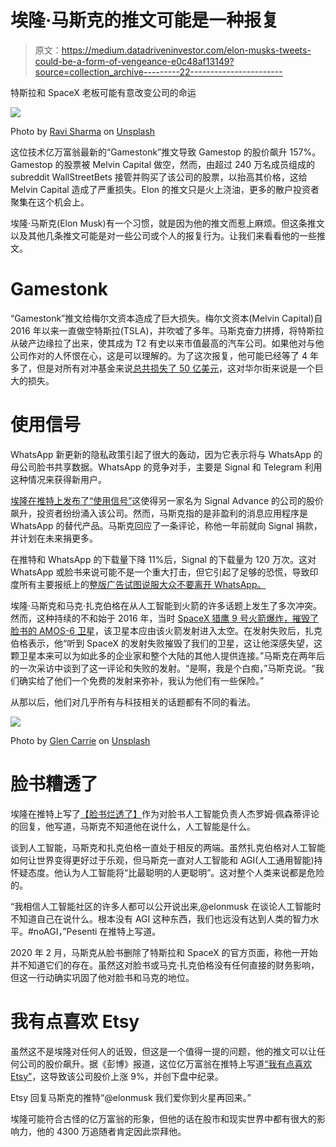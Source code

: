 # 埃隆·马斯克的推文可能是一种报复

> 原文：<https://medium.datadriveninvestor.com/elon-musks-tweets-could-be-a-form-of-vengeance-e0c48af13149?source=collection_archive---------22----------------------->

特斯拉和 SpaceX 老板可能有意改变公司的命运

![](img/19e8af5555096f3e666bc1cd31ac7e8b.png)

Photo by [Ravi Sharma](https://unsplash.com/@ravinepz?utm_source=medium&utm_medium=referral) on [Unsplash](https://unsplash.com?utm_source=medium&utm_medium=referral)

这位技术亿万富翁最新的“Gamestonk”推文导致 Gamestop 的股价飙升 157%。Gamestop 的股票被 Melvin Capital 做空，然而，由超过 240 万名成员组成的 subreddit WallStreetBets 接管并购买了该公司的股票，以抬高其价格，这给 Melvin Capital 造成了严重损失。Elon 的推文只是火上浇油，更多的散户投资者聚集在这个机会上。

埃隆·马斯克(Elon Musk)有一个习惯，就是因为他的推文而惹上麻烦。但这条推文以及其他几条推文可能是对一些公司或个人的报复行为。让我们来看看他的一些推文。

# Gamestonk

“Gamestonk”推文给梅尔文资本造成了巨大损失。梅尔文资本(Melvin Capital)自 2016 年以来一直做空特斯拉(TSLA)，并吹嘘了多年。马斯克奋力拼搏，将特斯拉从破产边缘拉了出来，使其成为 T2 有史以来市值最高的汽车公司。如果他对与他公司作对的人怀恨在心，这是可以理解的。为了这次报复，他可能已经等了 4 年多了，但是对所有对冲基金来说[总共损失了 50 亿美元](https://www.independent.co.uk/news/business/gamestop-share-price-reddit-hedge-fund-melvin-capital-b1793543.html)，这对华尔街来说是一个巨大的损失。

# 使用信号

WhatsApp 新更新的隐私政策引起了很大的轰动，因为它表示将与 WhatsApp 的母公司脸书共享数据。WhatsApp 的竞争对手，主要是 Signal 和 Telegram 利用这种情况来获得新用户。

[埃隆在推特上发布了“使用信号”](https://indianexpress.com/article/business/elon-musk-told-twitter-to-use-signal-investors-plowed-into-the-wrong-one-7143241/)这使得另一家名为 Signal Advance 的公司的股价飙升，投资者纷纷涌入该公司。然而，马斯克指的是非盈利的消息应用程序是 WhatsApp 的替代产品。马斯克回应了一条评论，称他一年前就向 Signal 捐款，并计划在未来捐更多。

在推特和 WhatsApp 的下载量下降 11%后，Signal 的下载量为 120 万次。这对 WhatsApp 或脸书来说可能不是一个重大打击，但它引起了足够的恐慌，导致印度所有主要报纸上的[整版广告试图说服大众不要离开 WhatsApp。](https://www.nationalheraldindia.com/india/whatsapp-ad-in-newspapers-is-deceptive-spreading-misinformation-says-tech-policy-experts)

埃隆·马斯克和马克·扎克伯格在从人工智能到火箭的许多话题上发生了多次冲突。然而，这种持续的不和始于 2016 年，当时 [SpaceX 猎鹰 9 号火箭爆炸，摧毁了脸书的 AMOS-6 卫星](https://www.businessinsider.in/tech/news/elon-musk-made-a-jab-at-facebook-linking-the-rampage-at-the-capitol-to-the-social-network-itaposs-the-latest-insult-in-a-years-long-feud-between-musk-and-mark-zuckerberg-/slidelist/80200952.cms#slideid=80200989)，该卫星本应由该火箭发射进入太空。在发射失败后，扎克伯格表示，他“听到 SpaceX 的发射失败摧毁了我们的卫星，这让他深感失望，这颗卫星本来可以为如此多的企业家和整个大陆的其他人提供连接。”马斯克在两年后的一次采访中谈到了这一评论和失败的发射。“是啊，我是个白痴，”马斯克说。“我们确实给了他们一个免费的发射来弥补，我认为他们有一些保险。”

从那以后，他们对几乎所有与科技相关的话题都有不同的看法。

![](img/2dd0f445dd32fb8b473cbe2c9d421280.png)

Photo by [Glen Carrie](https://unsplash.com/@glencarrie?utm_source=medium&utm_medium=referral) on [Unsplash](https://unsplash.com?utm_source=medium&utm_medium=referral)

# 脸书糟透了

埃隆在推特上写了[【脸书烂透了】](https://www.indiatoday.in/technology/news/story/elon-musk-disses-facebook-on-twitter-suggests-its-ai-is-not-good-1678352-2020-05-15)作为对脸书人工智能负责人杰罗姆·佩森蒂评论的回复，他写道，马斯克不知道他在说什么，人工智能是什么。

谈到人工智能，马斯克和扎克伯格一直处于相反的两端。虽然扎克伯格对人工智能如何让世界变得更好过于乐观，但马斯克一直对人工智能和 AGI(人工通用智能)持怀疑态度。他认为人工智能将“比最聪明的人更聪明”。这对整个人类来说都是危险的。

“我相信人工智能社区的许多人都可以公开说出来,@elonmusk 在谈论人工智能时不知道自己在说什么。根本没有 AGI 这种东西，我们也远没有达到人类的智力水平。#noAGI，”Pesenti 在推特上写道。

2020 年 2 月，马斯克从脸书删除了特斯拉和 SpaceX 的官方页面，称他一开始并不知道它们的存在。虽然这对脸书或马克·扎克伯格没有任何直接的财务影响，但这一行动确实巩固了他对脸书和马克的地位。

# 我有点喜欢 Etsy

虽然这不是埃隆对任何人的诋毁，但这是一个值得一提的问题，他的推文可以让任何公司的股价飙升。据《彭博》报道，这位亿万富翁在推特上写道[“我有点喜欢 Etsy”](https://www.timesnownews.com/the-buzz/article/elon-musk-praises-etsy-after-buying-gift-for-dog-companys-stock-soars/712354)，这导致该公司股价上涨 9%，并创下盘中纪录。

Etsy 回复马斯克的推特“@elonmusk 我们爱你到火星再回来。”

埃隆可能符合古怪的亿万富翁的形象，但他的话在股市和现实世界中都有很大的影响力，他的 4300 万追随者肯定因此崇拜他。